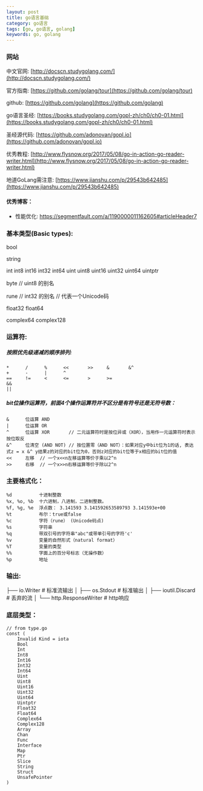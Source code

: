 ```yaml
---
layout: post
title: go语言基础
category: go语言
tags: [go, go语言, golang]
keywords: go, golang
---
```


### 网站
中文官网: [http://docscn.studygolang.com/](http://docscn.studygolang.com/)

官方指南: [https://github.com/golang/tour](https://github.com/golang/tour)

github: [https://github.com/golang](https://github.com/golang)

go语言圣经: [https://books.studygolang.com/gopl-zh/ch0/ch0-01.html](https://books.studygolang.com/gopl-zh/ch0/ch0-01.html)

圣经源代码: [https://github.com/adonovan/gopl.io](https://github.com/adonovan/gopl.io)

优秀教程: [http://www.flysnow.org/2017/05/08/go-in-action-go-reader-writer.html](http://www.flysnow.org/2017/05/08/go-in-action-go-reader-writer.html)

地道GoLang需注意: [https://www.jianshu.com/p/29543b642485](https://www.jianshu.com/p/29543b642485)

#### 优秀博客：
- 性能优化: https://segmentfault.com/a/1190000011162605#articleHeader7
### 基本类型(Basic types):
bool

string

int  int8  int16  int32  int64
uint uint8 uint16 uint32 uint64 uintptr

byte // uint8 的别名

rune // int32 的别名
     // 代表一个Unicode码

float32 float64

complex64 complex128

### 运算符:
##### 按照优先级递减的顺序排列:
```
*      /      %      <<       >>     &       &^
+      -      |      ^
==     !=     <      <=       >      >=
&&
||
```
##### bit位操作运算符，前面4个操作运算符并不区分是有符号还是无符号数：
```
&      位运算 AND
|      位运算 OR
^      位运算 XOR       // 二元运算符时是按位异或（XOR），当用作一元运算符时表示按位取反
&^     位清空 (AND NOT) // 按位置零（AND NOT）：如果对应y中bit位为1的话, 表达式z = x &^ y结果z的对应的bit位为0，否则z对应的bit位等于x相应的bit位的值
<<     左移  // 一个x<<n左移运算等价于乘以2^n
>>     右移  // 一个x>>n右移运算等价于除以2^n
```
### 主要格式化：
```
%d          十进制整数
%x, %o, %b  十六进制，八进制，二进制整数。
%f, %g, %e  浮点数： 3.141593 3.141592653589793 3.141593e+00
%t          布尔：true或false
%c          字符（rune） (Unicode码点)
%s          字符串
%q          带双引号的字符串"abc"或带单引号的字符'c'
%v          变量的自然形式（natural format）
%T          变量的类型
%%          字面上的百分号标志（无操作数）
%p          地址
```
### 输出:
├── io.Writer                # 标准流输出
│   ├── os.Stdout            # 标准输出
│   ├── ioutil.Discard       # 丢弃的流
│   └── http.ResponseWriter  # http响应
### 底层类型：
```
// from type.go
const (
	Invalid Kind = iota
	Bool
	Int
	Int8
	Int16
	Int32
	Int64
	Uint
	Uint8
	Uint16
	Uint32
	Uint64
	Uintptr
	Float32
	Float64
	Complex64
	Complex128
	Array
	Chan
	Func
	Interface
	Map
	Ptr
	Slice
	String
	Struct
	UnsafePointer
)
```
